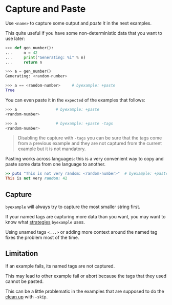 
# Capture and Paste

Use ``<name>`` to capture some output
and *paste it* in the next examples.

This quite useful if you have some non-deterministic data that
you want to use later:

```python
>>> def gen_number():
...     n = 42
...     print("Generating: %i" % n)
...     return n

>>> a = gen_number()
Generating: <random-number>

>>> a == <random-number>     # byexample: +paste
True
```

You can even paste it in the ``expected`` of the examples that follows:

```python
>>> a                 # byexample: +paste
<random-number>

>>> a                 # byexample: +paste -tags
<random-number>
```

> Disabling the capture with  ``-tags`` you can be sure that the tags come
> from a previous example
> and they are not captured from the current example but it is not mandatory.

Pasting works across languages: this is a very convenient way to copy and
paste some data from one language to another.

```ruby
>> puts "This is not very random: <random-number>"  # byexample: +paste
This is not very random: 42
```

## Capture

``byexample`` will always try to capture the most smaller string first.

If your named tags are capturing more data than you want,
you may want to know what [strategies](docs/advanced/greedy-lazy-tags.md)
``byexample`` uses.

Using unamed tags ``<...>`` or adding more context around the named tag fixes
the problem most of the time.

## Limitation

If an example fails, its named tags are not captured.

This may lead to other example fail or abort because the tags
that they used cannot be pasted.

This can be a little problematic in the examples that are supposed
to do the [clean up](docs/basic/setup-and-tear-down.md) with ``-skip``.
